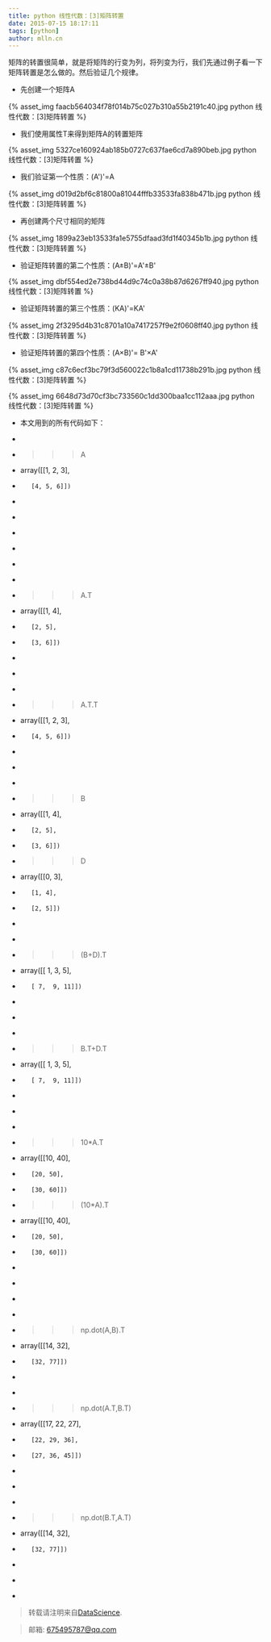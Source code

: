 ```yaml
---
title: python 线性代数：[3]矩阵转置
date: 2015-07-15 18:17:11
tags: [python]
author: mlln.cn
---
```

矩阵的转置很简单，就是将矩阵的行变为列，将列变为行，我们先通过例子看一下矩阵转置是怎么做的。然后验证几个规律。

- 先创建一个矩阵A

{% asset_img faacb564034f78f014b75c027b310a55b2191c40.jpg python 线性代数：[3]矩阵转置 %}

- 我们使用属性T来得到矩阵A的转置矩阵

{% asset_img 5327ce160924ab185b0727c637fae6cd7a890beb.jpg python 线性代数：[3]矩阵转置 %}

- 我们验证第一个性质：(A')'=A

{% asset_img d019d2bf6c81800a81044fffb33533fa838b471b.jpg python 线性代数：[3]矩阵转置 %}

- 再创建两个尺寸相同的矩阵

{% asset_img 1899a23eb13533fa1e5755dfaad3fd1f40345b1b.jpg python 线性代数：[3]矩阵转置 %}

- 验证矩阵转置的第二个性质：(A±B)'=A'±B'

{% asset_img dbf554ed2e738bd44d9c74c0a38b87d6267ff940.jpg python 线性代数：[3]矩阵转置 %}

- 验证矩阵转置的第三个性质：(KA)'=KA'

{% asset_img 2f3295d4b31c8701a10a7417257f9e2f0608ff40.jpg python 线性代数：[3]矩阵转置 %}

- 验证矩阵转置的第四个性质：(A×B)'= B'×A'

{% asset_img c87c6ecf3bc79f3d560022c1b8a1cd11738b291b.jpg python 线性代数：[3]矩阵转置 %}

{% asset_img 6648d73d70cf3bc733560c1dd300baa1cc112aaa.jpg python 线性代数：[3]矩阵转置 %}

- 本文用到的所有代码如下：

-     

- >>> A

- array([[1, 2, 3],

-        [4, 5, 6]])

- >>> 

- >>> 

- >>> 

- >>> 

- >>> 

- >>> 

- >>> A.T

- array([[1, 4],

-        [2, 5],

-        [3, 6]])

- >>> 

- >>> 

- >>> 

- >>> A.T.T

- array([[1, 2, 3],

-        [4, 5, 6]])

- >>> 

- >>> 

- >>> 

- >>> B

- array([[1, 4],

-        [2, 5],

-        [3, 6]])

- >>> D

- array([[0, 3],

-        [1, 4],

-        [2, 5]])

- >>> 

- >>> 

- >>> (B+D).T

- array([[ 1,  3,  5],

-        [ 7,  9, 11]])

- >>> 

- >>> 

- >>> 

- >>> B.T+D.T

- array([[ 1,  3,  5],

-        [ 7,  9, 11]])

- >>> 

- >>> 

- >>> 

- >>> 10*A.T

- array([[10, 40],

-        [20, 50],

-        [30, 60]])

- >>> (10*A).T

- array([[10, 40],

-        [20, 50],

-        [30, 60]])

- >>> 

- >>> 

- >>> 

- >>> 

- >>> np.dot(A,B).T

- array([[14, 32],

-        [32, 77]])

- >>> 

- >>> 

- >>> np.dot(A.T,B.T)

- array([[17, 22, 27],

-        [22, 29, 36],

-        [27, 36, 45]])

- >>> 

- >>> 

- >>> 

- >>> np.dot(B.T,A.T)

- array([[14, 32],

-        [32, 77]])

- >>> 

- >>> 

- >>> 

> 转载请注明来自[DataScience](http://mlln.cn).

> 邮箱: 675495787@qq.com 
